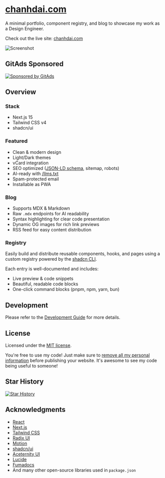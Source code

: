# [chanhdai.com](https://chanhdai.com)

A minimal portfolio, component registry, and blog to showcase my work as a Design Engineer.

Check out the live site: [chanhdai.com](https://chanhdai.com)

<picture>
  <source media="(prefers-color-scheme: dark)" srcset="https://assets.chanhdai.com/images/screenshot-desktop-dark.webp?t=1759581475">
  <source media="(prefers-color-scheme: light)" srcset="https://assets.chanhdai.com/images/screenshot-desktop-light.webp?t=1759581475">
  <img src="https://assets.chanhdai.com/images/screenshot-desktop-light.webp?t=1759581475" alt="Screenshot">
</picture>

## GitAds Sponsored

[![Sponsored by GitAds](https://gitads.dev/v1/ad-serve?source=ncdai/chanhdai.com@github)](https://gitads.dev/v1/ad-track?source=ncdai/chanhdai.com@github)

## Overview

### Stack

- Next.js 15
- Tailwind CSS v4
- shadcn/ui

### Featured

- Clean & modern design
- Light/Dark themes
- vCard integration
- SEO optimized ([JSON-LD schema](https://json-ld.org), sitemap, robots)
- AI-ready with [/llms.txt](https://llmstxt.org)
- Spam-protected email
- Installable as PWA

### Blog

- Supports MDX & Markdown
- Raw `.mdx` endpoints for AI readability
- Syntax highlighting for clear code presentation
- Dynamic OG images for rich link previews
- RSS feed for easy content distribution

### Registry

Easily build and distribute reusable components, hooks, and pages using a custom registry powered by the [shadcn CLI](https://ui.shadcn.com/docs/cli).

Each entry is well-documented and includes:

- Live preview & code snippets
- Beautiful, readable code blocks
- One-click command blocks (pnpm, npm, yarn, bun)

## Development

Please refer to the [Development Guide](./DEVELOPMENT.md) for more details.

## License

Licensed under the [MIT license](./LICENSE).

You're free to use my code! Just make sure to <ins>remove all my personal information</ins> before publishing your website. It's awesome to see my code being useful to someone!

## Star History

[![Star History](https://starchart.cc/ncdai/chanhdai.com.svg?variant=adaptive)](https://starchart.cc/ncdai/chanhdai.com)

## Acknowledgments

- [React](https://react.dev)
- [Next.js](https://nextjs.org)
- [Tailwind CSS](https://tailwindcss.com)
- [Radix UI](https://www.radix-ui.com)
- [Motion](https://motion.dev)
- [shadcn/ui](https://ui.shadcn.com)
- [Aceternity UI](https://ui.aceternity.com)
- [Lucide](https://lucide.dev)
- [Fumadocs](https://fumadocs.dev)
- And many other open-source libraries used in `package.json`

<!-- GitAds-Verify: QICCAB4PFWV9MHUGPGPN5B2I8SAXLAOK -->
